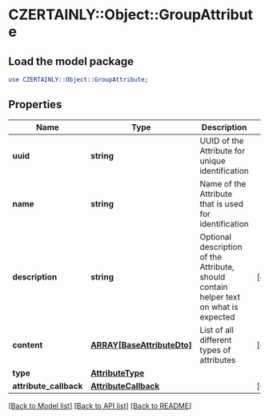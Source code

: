 # CZERTAINLY::Object::GroupAttribute

## Load the model package
```perl
use CZERTAINLY::Object::GroupAttribute;
```

## Properties
Name | Type | Description | Notes
------------ | ------------- | ------------- | -------------
**uuid** | **string** | UUID of the Attribute for unique identification | 
**name** | **string** | Name of the Attribute that is used for identification | 
**description** | **string** | Optional description of the Attribute, should contain helper text on what is expected | [optional] 
**content** | [**ARRAY[BaseAttributeDto]**](BaseAttributeDto.md) | List of all different types of attributes | [optional] 
**type** | [**AttributeType**](AttributeType.md) |  | 
**attribute_callback** | [**AttributeCallback**](AttributeCallback.md) |  | [optional] 

[[Back to Model list]](../README.md#documentation-for-models) [[Back to API list]](../README.md#documentation-for-api-endpoints) [[Back to README]](../README.md)


